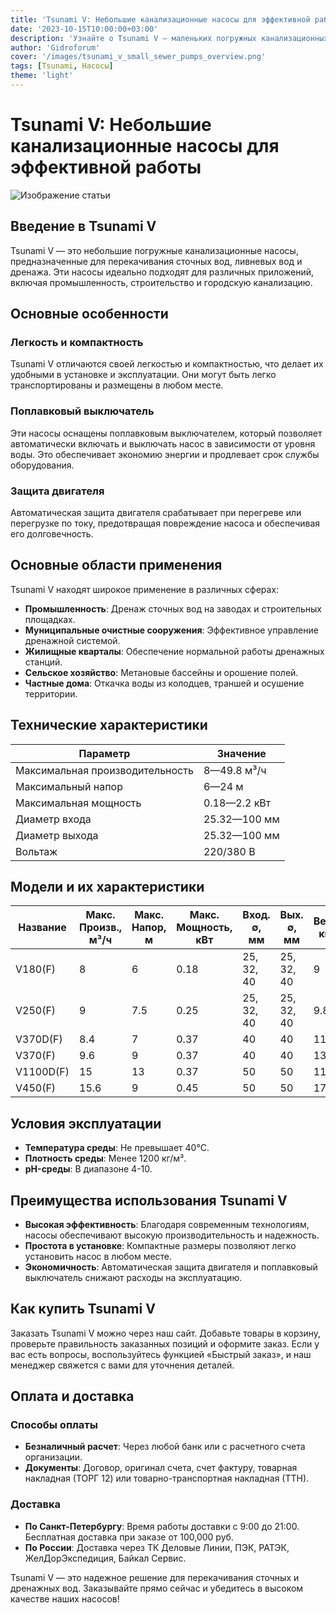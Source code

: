 ```yaml
---
title: 'Tsunami V: Небольшие канализационные насосы для эффективной работы'
date: '2023-10-15T10:00:00+03:00'
description: 'Узнайте о Tsunami V — маленьких погружных канализационных насосах, их характеристиках и областях применения. Оптимизируйте работу вашей системы.'
author: 'Gidroforum'
cover: '/images/tsunami_v_small_sewer_pumps_overview.png'
tags: [Tsunami, Насосы]
theme: 'light'
---
```


# Tsunami V: Небольшие канализационные насосы для эффективной работы

![Изображение статьи](/images/tsunami_v_small_sewer_pumps_overview.94754605)

## Введение в Tsunami V

Tsunami V — это небольшие погружные канализационные насосы, предназначенные для перекачивания сточных вод, ливневых вод и дренажа. Эти насосы идеально подходят для различных приложений, включая промышленность, строительство и городскую канализацию.

## Основные особенности

### Легкость и компактность
Tsunami V отличаются своей легкостью и компактностью, что делает их удобными в установке и эксплуатации. Они могут быть легко транспортированы и размещены в любом месте.

### Поплавковый выключатель
Эти насосы оснащены поплавковым выключателем, который позволяет автоматически включать и выключать насос в зависимости от уровня воды. Это обеспечивает экономию энергии и продлевает срок службы оборудования.

### Защита двигателя
Автоматическая защита двигателя срабатывает при перегреве или перегрузке по току, предотвращая повреждение насоса и обеспечивая его долговечность.

## Основные области применения

Tsunami V находят широкое применение в различных сферах:

- **Промышленность**: Дренаж сточных вод на заводах и строительных площадках.
- **Муниципальные очистные сооружения**: Эффективное управление дренажной системой.
- **Жилищные кварталы**: Обеспечение нормальной работы дренажных станций.
- **Сельское хозяйство**: Метановые бассейны и орошение полей.
- **Частные дома**: Откачка воды из колодцев, траншей и осушение территории.

## Технические характеристики

| Параметр               | Значение                                |
|------------------------|----------------------------------------|
| Максимальная производительность | 8—49.8 м³/ч                         |
| Максимальный напор      | 6—24 м                                  |
| Максимальная мощность   | 0.18—2.2 кВт                           |
| Диаметр входа           | 25.32—100 мм                            |
| Диаметр выхода          | 25.32—100 мм                            |
| Вольтаж                 | 220/380 В                               |

## Модели и их характеристики

| Название      | Макс. Произв., м³/ч | Макс. Напор, м | Макс. Мощность, кВт | Вход. ∅, мм | Вых. ∅, мм | Вес, кг  |
|---------------|---------------------|-----------------|----------------------|-------------|-------------|----------|
| V180(F)       | 8                   | 6               | 0.18                 | 25, 32, 40   | 25, 32, 40  | 9        |
| V250(F)       | 9                   | 7.5             | 0.25                 | 25, 32, 40   | 25, 32, 40  | 9.8      |
| V370D(F)      | 8.4                 | 7               | 0.37                 | 40           | 40          | 11       |
| V370(F)       | 9.6                 | 9               | 0.37                 | 40           | 40          | 13       |
| V1100D(F)     | 15                  | 13              | 0.37                 | 50           | 50          | 11       |
| V450(F)       | 15.6                | 9               | 0.45                 | 50           | 50          | 17       |

## Условия эксплуатации

- **Температура среды**: Не превышает 40°C.
- **Плотность среды**: Менее 1200 кг/м³.
- **pH-среды**: В диапазоне 4-10.

## Преимущества использования Tsunami V

- **Высокая эффективность**: Благодаря современным технологиям, насосы обеспечивают высокую производительность и надежность.
- **Простота в установке**: Компактные размеры позволяют легко установить насос в любом месте.
- **Экономичность**: Автоматическая защита двигателя и поплавковый выключатель снижают расходы на эксплуатацию.

## Как купить Tsunami V

Заказать Tsunami V можно через наш сайт. Добавьте товары в корзину, проверьте правильность заказанных позиций и оформите заказ. Если у вас есть вопросы, воспользуйтесь функцией «Быстрый заказ», и наш менеджер свяжется с вами для уточнения деталей.

## Оплата и доставка

### Способы оплаты
- **Безналичный расчет**: Через любой банк или с раcчетного счета организации.
- **Документы**: Договор, оригинал счета, счет фактуру, товарная накладная (ТОРГ 12) или товарно-транспортная накладная (ТТН).

### Доставка
- **По Санкт-Петербургу**: Время работы доставки с 9:00 до 21:00. Бесплатная доставка при заказе от 100,000 руб.
- **По России**: Доставка через ТК Деловые Линии, ПЭК, РАТЭК, ЖелДорЭкспедиция, Байкал Сервис.

Tsunami V — это надежное решение для перекачивания сточных и дренажных вод. Заказывайте прямо сейчас и убедитесь в высоком качестве наших насосов!
```